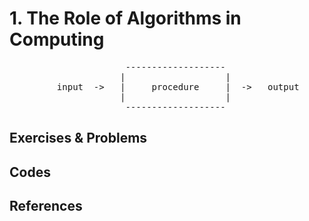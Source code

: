
# 1. The Role of Algorithms in Computing  

<pre>
                      -------------------
                     |                   |                     
         input  ->   |     procedure     |  ->   output          
                     |                   |                     
                      -------------------
</pre>

## Exercises & Problems

## Codes

## References
